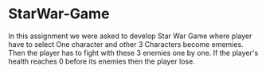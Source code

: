 # StarWar-Game
In this assignment we were asked to develop Star War Game where player have to select One character and other 3 Characters become ememies. Then the player has to fight with these 3 enemies one by one. If the player's health reaches 0 before its enemies then the player lose.
